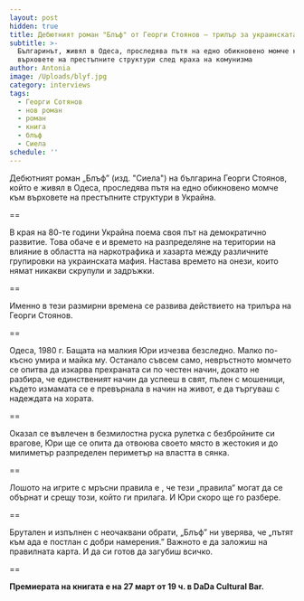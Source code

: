 ```yaml
---
layout: post
hidden: true
title: Дебютният роман "Блъф" от Георги Стоянов – трилър за украинската мафия
subtitle: >-
  Българинът, живял в Одеса, проследява пътя на едно обикновено момче към
  върховете на престъпните структури след краха на комунизма
author: Antonia
image: /Uploads/blyf.jpg
category: interviews
tags:
  - Георги Сотянов
  - нов роман
  - роман
  - книга
  - блъф
  - Сиела
schedule: ''
---
```

Дебютният роман „Блъф” (изд. "Сиела") на българина Георги Стоянов, който е живял в Одеса, проследява пътя на едно обикновено момче към върховете на престъпните структури в Украйна. 

\==

В края на 80-те години Украйна поема своя път на демократично развитие. Това обаче е и времето на разпределяне на територии на влияние в областта на наркотрафика и хазарта между различните групировки на украинската мафия. Настава времето на онези, които нямат никакви скрупули и задръжки.

\==

Именно в тези размирни времена се развива действието на трилъра на Георги Стоянов.

\==

Одеса, 1980 г. Бащата на малкия Юри изчезва безследно. Малко по-късно умира и майка му. Останало съвсем само, невръстното момчето се опитва да изкарва прехраната си по честен начин, докато не разбира, че единственият начин да успееш в свят, пълен с мошеници, където измамата се е превърнала в начин на живот, е да търгуваш с надеждата на хората. 

\==

Оказал се въвлечен в безмилостна руска рулетка с безбройните си врагове, Юри ще се опита да отвоюва своето място в жестокия и до милиметър разпределен периметър на властта в сянка.

\==

Лошото на игрите с мръсни правила е , че тези „правила“ могат да се обърнат и срещу този, който ги прилага. И Юри скоро ще го разбере.

\==

Брутален и изпълнен с неочаквани обрати, „Блъф” ни уверява, че „пътят към ада е постлан с добри намерения.” Важното е да заложиш на правилната карта. И да си готов да загубиш всичко. 

\==

**Премиерата на книгата е на 27 март от 19 ч. в DaDa Cultural Bar.**
